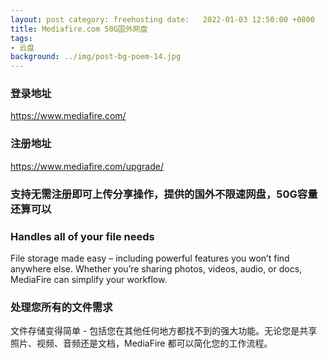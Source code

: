 ```yaml
---
layout: post category: freehosting date:   2022-01-03 12:50:00 +0800
title: Mediafire.com 50G国外网盘
tags:
- 云盘
background: ../img/post-bg-poem-14.jpg
---
```




### 登录地址<br>
https://www.mediafire.com/

### 注册地址<br>
https://www.mediafire.com/upgrade/

### 支持无需注册即可上传分享操作，提供的国外不限速网盘，50G容量还算可以<br>


### Handles all of your file needs<br>
File storage made easy – including powerful features you won’t find anywhere else. Whether you’re sharing photos, videos, audio, or docs, MediaFire can simplify your workflow.

### 处理您所有的文件需求
文件存储变得简单 - 包括您在其他任何地方都找不到的强大功能。无论您是共享照片、视频、音频还是文档，MediaFire 都可以简化您的工作流程。